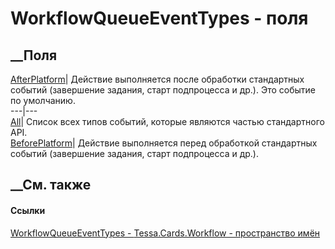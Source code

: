 # WorkflowQueueEventTypes - поля
##  __Поля
[AfterPlatform](F_Tessa_Cards_Workflow_WorkflowQueueEventTypes_AfterPlatform.htm)|
Действие выполняется после обработки стандартных событий (завершение задания,
старт подпроцесса и др.). Это событие по умолчанию.  
---|---  
[All](F_Tessa_Cards_Workflow_WorkflowQueueEventTypes_All.htm)|  Список всех
типов событий, которые являются частью стандартного API.  
[BeforePlatform](F_Tessa_Cards_Workflow_WorkflowQueueEventTypes_BeforePlatform.htm)|
Действие выполняется перед обработкой стандартных событий (завершение задания,
старт подпроцесса и др.).  
## __См. также
#### Ссылки
[WorkflowQueueEventTypes -
](T_Tessa_Cards_Workflow_WorkflowQueueEventTypes.htm)
[Tessa.Cards.Workflow - пространство имён](N_Tessa_Cards_Workflow.htm)
